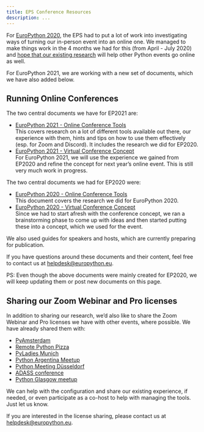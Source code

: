 ```yaml
---
title: EPS Conference Resources
description: ...
---
```


For [EuroPython 2020](https://ep2020.europython.eu/), the EPS had to put a lot of work into investigating ways of turning our in\-person event into an online one. We managed to make things work in the 4 months we had for this (from April \- July 2020\) and [hope that our existing research](/about/post/617463429296472064/sharing-our-research-and-licenses-for-going-online) will help other Python events go online as well.

For EuroPython 2021, we are working with a new set of documents, which we have also added below.

## Running Online Conferences

The two central documents we have for EP2021 are:

* [EuroPython 2021 \- Online Conference Tools](https://docs.google.com/document/d/1LS6UFTeiBdARFlb1JoVTppzp_7Xii_qQSTMxlEaW2Is/edit#)  
This covers research on a lot of different tools available out there, our experience with them, hints and tips on how to use them effectively (esp. for Zoom and Discord). It includes the research we did for EP2020\.
* [EuroPython 2021 \- Virtual Conference Concept](https://docs.google.com/document/d/19tbbzBGTL0gD8j1XfRPCEwoDNE6LkmQD8z6v0JBet_0/edit#)  
For EuroPython 2021, we will use the experience we gained from EP2020 and refine the concept for next year’s online event. This is still very much work in progress.

The two central documents we had for EP2020 were:

* [EuroPython 2020 \- Online Conference Tools](https://docs.google.com/document/d/1OAVtZnxVgmkDGvSV1vEzra7m5Nfjr-81kCrustzxAek/edit#)  
This document covers the research we did for EuroPython 2020\.
* [EuroPython 2020 \- Virtual Conference Concept](https://docs.google.com/document/d/1aGnYM3RlyLFUmdhnykGfgD6gNXJYo8zateu9Re_fdNg/edit#)  
Since we had to start afresh with the conference concept, we ran a brainstorming phase to come up with ideas and then started putting these into a concept, which we used for the event.

We also used guides for speakers and hosts, which are currently preparing for publication.

If you have questions around these documents and their content, feel free to contact us at [helpdesk@europython.eu](mailto:helpdesk@europython.eu).

PS: Even though the above documents were mainly created for EP2020, we will keep updating them or post new documents on this page.

## Sharing our Zoom Webinar and Pro licenses

In addition to sharing our research, we’d also like to share the Zoom Webinar and Pro licenses we have with other events, where possible. We have already shared them with:

* [PyAmsterdam](https://py.amsterdam/)
* [Remote Python Pizza](https://remote.python.pizza/)
* [PyLadies Munich](http://meetu.ps/e/JfkwW/Bp3pT/d)
* [Python Argentina Meetup](https://www.meetup.com/Buenos-Aires-Python-Meetup/)
* [Python Meeting Düsseldorf](https://pyddf.de/)
* [ADASS conference](https://adass2020.es/)
* [Python Glasgow meetup](https://www.meetup.com/Python-Glasgow/)

We can help with the configuration and share our existing experience, if needed, or even participate as a co\-host to help with managing the tools. Just let us know.

If you are interested in the license sharing, please contact us at [helpdesk@europython.eu](mailto:helpdesk@europython.eu).


